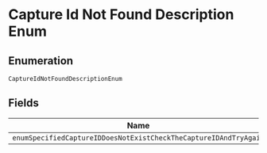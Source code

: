 
# Capture Id Not Found Description Enum

## Enumeration

`CaptureIdNotFoundDescriptionEnum`

## Fields

| Name |
|  --- |
| `enumSpecifiedCaptureIDDoesNotExistCheckTheCaptureIDAndTryAgain` |


